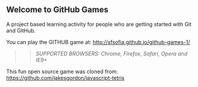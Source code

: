 ## Welcome to GitHub Games

A project based learning activity for people who are getting started with Git and GitHub.

You can play the GITHUB game at: http://sfsofia.github.io/github-games-1/

>> _*SUPPORTED BROWSERS*: Chrome, Firefox, Safari, Opera and IE9+_

This fun open source game was cloned from: https://github.com/jakesgordon/javascript-tetris
